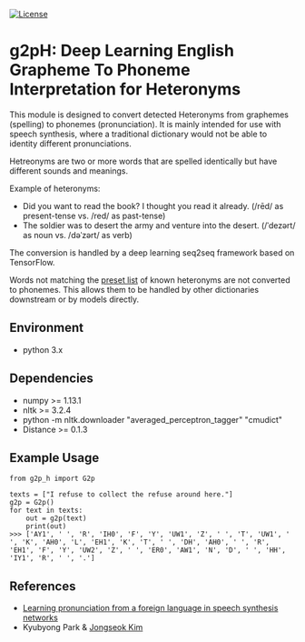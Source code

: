 [![License](https://img.shields.io/badge/License-Apache_2.0-blue.svg)](https://opensource.org/licenses/Apache-2.0)

# g2pH: Deep Learning English Grapheme To Phoneme Interpretation for Heteronyms

This module is designed to convert detected Heteronyms from graphemes (spelling) to phonemes (pronunciation).
It is mainly intended for use with speech synthesis, where a traditional dictionary would not be able to identity different pronunciations.

Hetreonyms are two or more words that are spelled identically but have different sounds and meanings.

Example of heteronyms:

* Did you want to read the book? I thought you read it already. (/rēd/ as present-tense vs. /red/ as past-tense)
* The soldier was to desert the army and venture into the desert. (/ˈdezərt/ as noun vs. /dəˈzərt/ as verb)

The conversion is handled by a deep learning seq2seq framework based on TensorFlow.

Words not matching the [preset list](g2p_h/heteronyms.en) of known heteronyms are not converted to phonemes.
This allows them to be handled by other dictionaries downstream or by models directly.

## Environment

* python 3.x

## Dependencies

* numpy >= 1.13.1
* nltk >= 3.2.4
* python -m nltk.downloader "averaged_perceptron_tagger" "cmudict"
* Distance >= 0.1.3

## Example Usage

    from g2p_h import G2p
    
    texts = ["I refuse to collect the refuse around here."]
    g2p = G2p()
    for text in texts:
        out = g2p(text)
        print(out)
    >>> ['AY1', ' ', 'R', 'IH0', 'F', 'Y', 'UW1', 'Z', ' ', 'T', 'UW1', ' ', 'K', 'AH0', 'L', 'EH1', 'K', 'T', ' ', 'DH', 'AH0', ' ', 'R', 'EH1', 'F', 'Y', 'UW2', 'Z', ' ', 'ER0', 'AW1', 'N', 'D', ' ', 'HH', 'IY1', 'R', ' ', '.']


## References
* [Learning pronunciation from a foreign language in speech synthesis networks](https://arxiv.org/abs/1811.09364)
* Kyubyong Park & [Jongseok Kim](https://github.com/ozmig77)
